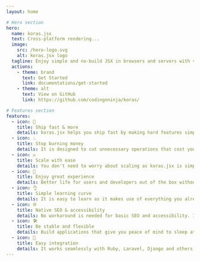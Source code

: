 ```yaml
---
layout: home

# Hero section
hero:
  name: koras.jsx
  text: Cross-platform rendering...
  image:
    src: /hero-logo.svg
    alt: koras.jsx logo
  tagline: Enjoy simple and no-build JSX in browsers and servers with vanilla JavaScript.
  actions:
    - theme: brand
      text: Get Started
      link: documentations/get-started
    - theme: alt
      text: View on GitHub
      link: https://github.com/codingnninja/koras/

# Features section
features:
  - icon: 🚀
    title: Ship fast & more
    details: koras.jsx helps you ship fast by making hard features simple to implement.
  - icon: ♨️
    title: Stop burning money
    details: It is designed to cut unnecessary operations that cost you more money.
  - icon: ⚖️
    title: Scale with ease
    details: You don't need to worry about scaling as koras.jsx is simple to use and fun to scale.
  - icon: 🎉
    title: Enjoy great experience
    details: Better life for users and developers out of the box without compromizing speed.
  - icon: 👌
    title: Simple learning curve
    details: It is easy to learn as it makes use of everything you already know to achieve its aims.
  - icon: 🌐
    title: Native SEO & accessibility
    details: No workaround is needed for basic SEO and accessibility. It just works.
  - icon: 🛠️
    title: Be stable and flexible
    details: Build applications that give you peace of mind to sleep at night but easy to update.
  - icon: 🔗
    title: Easy integration
    details: It works seamlessly with Ruby, Laravel, Django and others. It works everywhere.
---
```


<!-- ---

# Meta property
head:
  - - meta
    - property: og:type
      content: website
  - - meta
    - property: og:title
      content: $render.jsx docs
  - - meta
    - property: og:image
      content:
  - - meta
    - property: og:url
      content: https://vitejs.dev/blog/announcing-vite3
  - - meta
    - name: title
      content: koras.jsx docs
  - - meta
    - name: twitter:card
      content: https://user-images.githubusercontent.com/62628408/200117602-4b274d14-b1b2-4f61-8dcd-9f9482c677a0.png
  - - link
    - rel: icon
      type: image/svg
      href: hero-logo.svg

-->
